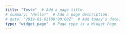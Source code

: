 ```yaml
---
title: "Teste"  # Add a page title.
# summary: "Hello!"  # Add a page description.
# date: "2019-01-01T00:00:00Z"  # Add today's date.
type: "widget_page"  # Page type is a Widget Page
---
```

  
